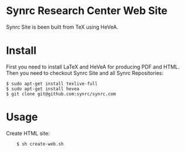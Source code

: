 Synrc Research Center Web Site
==============================

Synrc Site is been built from TeX using HeVeA.

Install
=======

First you need to install LaTeX and HeVeA for producing PDF and HTML.
Then you need to checkout Synrc Site and all Synrc Repositories:

    $ sudo apt-get install texlive-full
    $ sudo apt-get install hevea
    $ git clone git@github.com:synrc/synrc.com

Usage
=====

Create HTML site:

        $ sh create-web.sh
